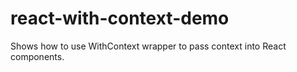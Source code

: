 # react-with-context-demo
Shows how to use WithContext wrapper to pass context into React components.
